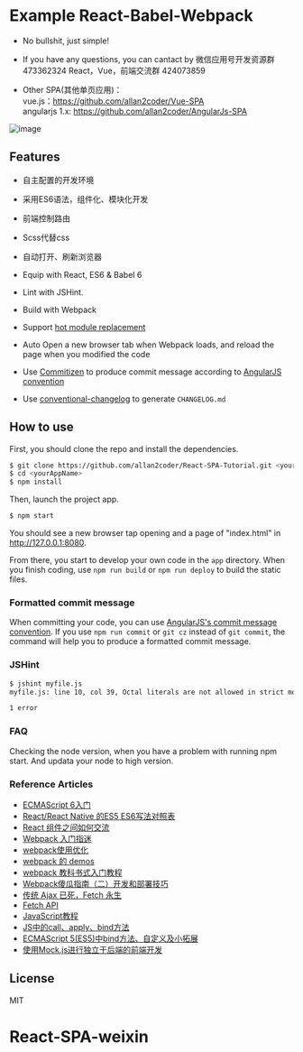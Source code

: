 # Example React-Babel-Webpack
- No bullshit, just simple!
- If you have any questions, you can cantact by
    微信应用号开发资源群 473362324
    React，Vue，前端交流群 424073859
    
- Other SPA(其他单页应用)：
  <br/>vue.js：https://github.com/allan2coder/Vue-SPA
  <br/>angularjs 1.x: https://github.com/allan2coder/AngularJs-SPA

![image](https://raw.githubusercontent.com/allan2coder/react-spa/master/screenshots/jdfw.gif)

## Features

- 自主配置的开发环境
- 采用ES6语法，组件化、模块化开发
- 前端控制路由
- Scss代替css
- 自动打开、刷新浏览器

- Equip with React, ES6 & Babel 6
- Lint with JSHint.
- Build with Webpack
- Support [hot module replacement](https://webpack.github.io/docs/hot-module-replacement.html)
- Auto Open a new browser tab when Webpack loads, and reload the page when you modified the code
- Use [Commitizen](https://github.com/commitizen/cz-cli) to produce commit message according to [AngularJS convention](https://github.com/angular/angular.js/blob/master/CONTRIBUTING.md#-git-commit-guidelines)
- Use [conventional-changelog](https://github.com/ajoslin/conventional-changelog) to generate `CHANGELOG.md`


## How to use

First, you should clone the repo and install the dependencies.

```bash
$ git clone https://github.com/allan2coder/React-SPA-Tutorial.git <yourAppName>
$ cd <yourAppName>
$ npm install
```

Then, launch the project app.

```bash
$ npm start
```

You should see a new browser tap opening and a page of "index.html" in http://127.0.0.1:8080.

From there, you start to develop your own code in the `app` directory. When you finish coding, use `npm run build` or `npm run deploy` to build the static files.

### Formatted commit message

When committing your code, you can use [AngularJS's commit message convention](https://github.com/angular/angular.js/blob/master/CONTRIBUTING.md#-git-commit-guidelines).
If you use `npm run commit` or `git cz` instead of `git commit`, the command will help you to produce a formatted commit message.

### JSHint

```bash
$ jshint myfile.js
myfile.js: line 10, col 39, Octal literals are not allowed in strict mode.

1 error
```

### FAQ
Checking the node version, when you have a problem with running npm start. And updata your node to high version.


### Reference Articles
* [ECMAScript 6入门](http://es6.ruanyifeng.com/)
* [React/React Native 的ES5 ES6写法对照表](http://bbs.reactnative.cn/topic/15/react-react-native-%E7%9A%84es5-es6%E5%86%99%E6%B3%95%E5%AF%B9%E7%85%A7%E8%A1%A8)
* [React 组件之间如何交流](http://www.tuicool.com/articles/AzQzEbq)
* [Webpack 入门指迷](https://segmentfault.com/a/1190000002551952)
* [webpack使用优化](https://github.com/lcxfs1991/blog/issues/2)
* [webpack 的 demos](http://zhizhi.betahouse.us/2015/09/27/yi-webpackde-demos/)
* [webpack 教科书式入门教程](https://segmentfault.com/a/1190000005022872)
* [Webpack傻瓜指南（二）开发和部署技巧](https://zhuanlan.zhihu.com/p/20397902)
* [传统 Ajax 已死，Fetch 永生](http://www.jianshu.com/p/THLARe#)
* [Fetch API](https://github.github.io/fetch/)
* [JavaScript教程](http://www.liaoxuefeng.com/wiki/001434446689867b27157e896e74d51a89c25cc8b43bdb3000)
* [JS中的call、apply、bind方法](http://www.tuicool.com/articles/EVF3Eb)
* [ECMAScript 5(ES5)中bind方法、自定义及小拓展](http://www.zhangxinxu.com/wordpress/2012/10/ecmascript-es5-bind-array-slice-call-apply/)
* [使用Mock.js进行独立于后端的前端开发](https://segmentfault.com/a/1190000003087224)

## License

MIT
# React-SPA-weixin

